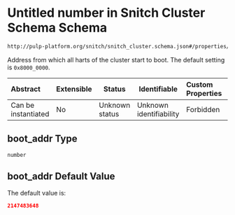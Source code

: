 # Untitled number in Snitch Cluster Schema Schema

```txt
http://pulp-platform.org/snitch/snitch_cluster.schema.json#/properties/boot_addr
```

Address from which all harts of the cluster start to boot. The default setting is `0x8000_0000`.


| Abstract            | Extensible | Status         | Identifiable            | Custom Properties | Additional Properties | Access Restrictions | Defined In                                                                        |
| :------------------ | ---------- | -------------- | ----------------------- | :---------------- | --------------------- | ------------------- | --------------------------------------------------------------------------------- |
| Can be instantiated | No         | Unknown status | Unknown identifiability | Forbidden         | Allowed               | none                | [snitch_cluster.schema.json\*](snitch_cluster.schema.json "open original schema") |

## boot_addr Type

`number`

## boot_addr Default Value

The default value is:

```json
2147483648
```
